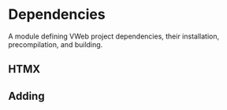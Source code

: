 # Dependencies

A module defining VWeb project dependencies, their installation, precompilation, and building.

## HTMX


## Adding 

